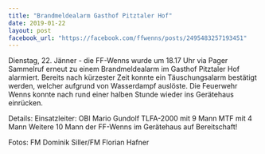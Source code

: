 ```yaml
---
title: "Brandmeldealarm Gasthof Pitztaler Hof"
date: 2019-01-22
layout: post
facebook_url: "https://facebook.com/ffwenns/posts/2495483257193451"
---
```


Dienstag, 22. Jänner - die FF-Wenns wurde um 18.17 Uhr via Pager Sammelruf erneut zu einem Brandmeldealarm im Gasthof Pitztaler Hof alarmiert. Bereits nach kürzester Zeit konnte ein Täuschungsalarm bestätigt werden, welcher aufgrund von Wasserdampf auslöste.
Die Feuerwehr Wenns konnte nach rund einer halben Stunde wieder ins Gerätehaus einrücken.

Details:
Einsatzleiter: OBI Mario Gundolf
TLFA-2000 mit 9 Mann
MTF mit 4 Mann
Weitere 10 Mann der FF-Wenns im Gerätehaus auf Bereitschaft!

Fotos: FM Dominik Siller/FM Florian Hafner